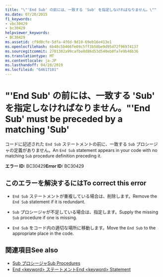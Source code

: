 ```yaml
---
title: "\"'End Sub' の前には、一致する 'Sub' を指定しなければなりません。\""
ms.date: 07/20/2015
f1_keywords:
- vbc30429
- bc30429
helpviewer_keywords:
- BC30429
ms.assetid: cf9d0cfe-5dfa-4f6d-9d10-69eb16e413e1
ms.openlocfilehash: 6b48c5b466fe09c5ff3b58be9d95d72f96974137
ms.sourcegitcommit: 2701302a99cafbe0d86d53d540eb0fa7e9b46b36
ms.translationtype: MT
ms.contentlocale: ja-JP
ms.lasthandoff: 04/28/2019
ms.locfileid: "64617101"
---
```

# <a name="end-sub-must-be-preceded-by-a-matching-sub"></a><span data-ttu-id="d18d9-102">"'End Sub' の前には、一致する 'Sub' を指定しなければなりません。"</span><span class="sxs-lookup"><span data-stu-id="d18d9-102">'End Sub' must be preceded by a matching 'Sub'</span></span>
<span data-ttu-id="d18d9-103">コードに記述された `End Sub` ステートメントの前に、一致する `Sub` プロシージャの定義がありません。</span><span class="sxs-lookup"><span data-stu-id="d18d9-103">An `End Sub` statement appears in your code with no matching `Sub` procedure definition preceding it.</span></span>  
  
 <span data-ttu-id="d18d9-104">**エラー ID:** BC30429</span><span class="sxs-lookup"><span data-stu-id="d18d9-104">**Error ID:** BC30429</span></span>  
  
## <a name="to-correct-this-error"></a><span data-ttu-id="d18d9-105">このエラーを解決するには</span><span class="sxs-lookup"><span data-stu-id="d18d9-105">To correct this error</span></span>  
  
- <span data-ttu-id="d18d9-106">`End Sub` ステートメントが重複している場合は、削除します。</span><span class="sxs-lookup"><span data-stu-id="d18d9-106">Remove the `End Sub` statement if it is redundant.</span></span>  
  
- <span data-ttu-id="d18d9-107">`Sub` プロシージャが不足している場合は、指定します。</span><span class="sxs-lookup"><span data-stu-id="d18d9-107">Supply the missing `Sub` procedure if one is missing.</span></span>  
  
- <span data-ttu-id="d18d9-108">`End Sub` をコード内の適切な場所に移動します。</span><span class="sxs-lookup"><span data-stu-id="d18d9-108">Move the `End Sub` to the appropriate place in the code.</span></span>  
  
## <a name="see-also"></a><span data-ttu-id="d18d9-109">関連項目</span><span class="sxs-lookup"><span data-stu-id="d18d9-109">See also</span></span>

- [<span data-ttu-id="d18d9-110">Sub プロシージャ</span><span class="sxs-lookup"><span data-stu-id="d18d9-110">Sub Procedures</span></span>](../../visual-basic/programming-guide/language-features/procedures/sub-procedures.md)
- [<span data-ttu-id="d18d9-111">End \<keyword> ステートメント</span><span class="sxs-lookup"><span data-stu-id="d18d9-111">End \<keyword> Statement</span></span>](../../visual-basic/language-reference/statements/end-keyword-statement.md)
